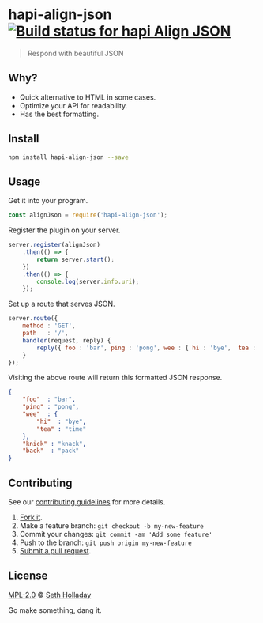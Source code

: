 # hapi-align-json [![Build status for hapi Align JSON](https://img.shields.io/circleci/project/sholladay/hapi-align-json/master.svg "Build Status")](https://circleci.com/gh/sholladay/hapi-align-json "Builds")

> Respond with beautiful JSON

## Why?

 - Quick alternative to HTML in some cases.
 - Optimize your API for readability.
 - Has the best formatting.

## Install

```sh
npm install hapi-align-json --save
```

## Usage

Get it into your program.

```js
const alignJson = require('hapi-align-json');
```

Register the plugin on your server.

```js
server.register(alignJson)
    .then(() => {
        return server.start();
    })
    .then(() => {
        console.log(server.info.uri);
    });
```

Set up a route that serves JSON.

```js
server.route({
    method : 'GET',
    path   : '/',
    handler(request, reply) {
        reply({ foo : 'bar', ping : 'pong', wee : { hi : 'bye',  tea : 'time' }, knick : 'knack', back : 'pack' });
    }
});
```

Visiting the above route will return this formatted JSON response.

```json
{
    "foo"  : "bar",
    "ping" : "pong",
    "wee"  : {
        "hi"  : "bye",
        "tea" : "time"
    },
    "knick" : "knack",
    "back"  : "pack"
}
```

## Contributing

See our [contributing guidelines](https://github.com/sholladay/hapi-align-json/blob/master/CONTRIBUTING.md "Guidelines for participating in this project") for more details.

1. [Fork it](https://github.com/sholladay/hapi-align-json/fork).
2. Make a feature branch: `git checkout -b my-new-feature`
3. Commit your changes: `git commit -am 'Add some feature'`
4. Push to the branch: `git push origin my-new-feature`
5. [Submit a pull request](https://github.com/sholladay/hapi-align-json/compare "Submit code to this project for review").

## License

[MPL-2.0](https://github.com/sholladay/hapi-align-json/blob/master/LICENSE "License for hapi-align-json") © [Seth Holladay](https://seth-holladay.com "Author of hapi-align-json")

Go make something, dang it.
